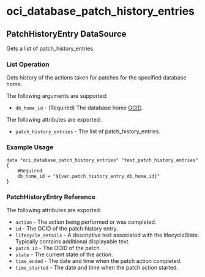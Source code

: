 
# oci_database_patch_history_entries

## PatchHistoryEntry DataSource

Gets a list of patch_history_entries.

### List Operation
Gets history of the actions taken for patches for the specified database home.

The following arguments are supported:

* `db_home_id` - (Required) The database home [OCID](https://docs.us-phoenix-1.oraclecloud.com/Content/General/Concepts/identifiers.htm).


The following attributes are exported:

* `patch_history_entries` - The list of patch_history_entries.

### Example Usage

```hcl
data "oci_database_patch_history_entries" "test_patch_history_entries" {
	#Required
	db_home_id = "${var.patch_history_entry_db_home_id}"
}
```
### PatchHistoryEntry Reference

The following attributes are exported:

* `action` - The action being performed or was completed.
* `id` - The OCID of the patch history entry.
* `lifecycle_details` - A descriptive text associated with the lifecycleState. Typically contains additional displayable text. 
* `patch_id` - The OCID of the patch.
* `state` - The current state of the action.
* `time_ended` - The date and time when the patch action completed.
* `time_started` - The date and time when the patch action started.
